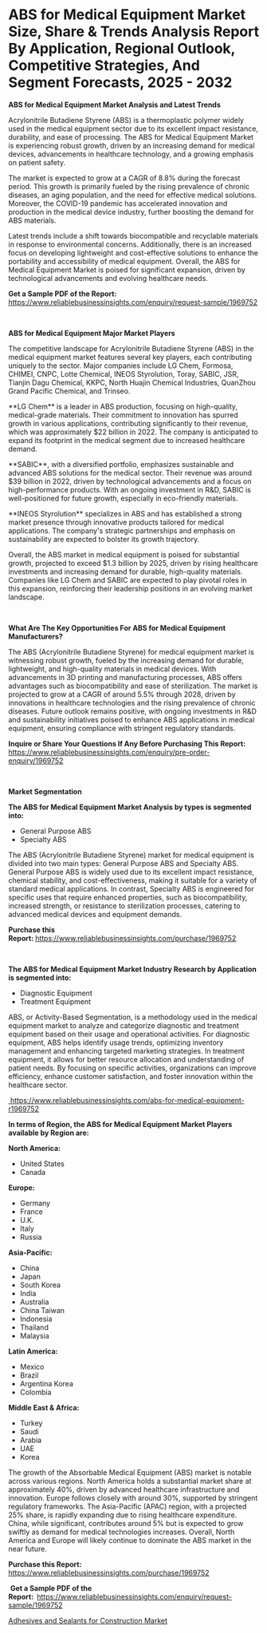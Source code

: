 <p><h1>ABS for Medical Equipment Market Size, Share & Trends Analysis Report By Application, Regional Outlook, Competitive Strategies, And Segment Forecasts, 2025 - 2032</h1></p><p><strong>ABS for Medical Equipment Market Analysis and Latest Trends</strong></p>
<p><p>Acrylonitrile Butadiene Styrene (ABS) is a thermoplastic polymer widely used in the medical equipment sector due to its excellent impact resistance, durability, and ease of processing. The ABS for Medical Equipment Market is experiencing robust growth, driven by an increasing demand for medical devices, advancements in healthcare technology, and a growing emphasis on patient safety. </p><p>The market is expected to grow at a CAGR of 8.8% during the forecast period. This growth is primarily fueled by the rising prevalence of chronic diseases, an aging population, and the need for effective medical solutions. Moreover, the COVID-19 pandemic has accelerated innovation and production in the medical device industry, further boosting the demand for ABS materials.</p><p>Latest trends include a shift towards biocompatible and recyclable materials in response to environmental concerns. Additionally, there is an increased focus on developing lightweight and cost-effective solutions to enhance the portability and accessibility of medical equipment. Overall, the ABS for Medical Equipment Market is poised for significant expansion, driven by technological advancements and evolving healthcare needs.</p></p>
<p><strong>Get a Sample PDF of the Report:&nbsp;</strong> <a href="https://www.reliablebusinessinsights.com/enquiry/request-sample/1969752?utm_campaign=1121&utm_medium=2&utm_source=Github&utm_content=ia&utm_term=04022025&utm_id=abs-for-medical-equipment">https://www.reliablebusinessinsights.com/enquiry/request-sample/1969752</a></p>
<p>&nbsp;</p>
<p><strong>ABS for Medical Equipment Major Market Players</strong></p>
<p><p>The competitive landscape for Acrylonitrile Butadiene Styrene (ABS) in the medical equipment market features several key players, each contributing uniquely to the sector. Major companies include LG Chem, Formosa, CHIMEI, CNPC, Lotte Chemical, INEOS Styrolution, Toray, SABIC, JSR, Tianjin Dagu Chemical, KKPC, North Huajin Chemical Industries, QuanZhou Grand Pacific Chemical, and Trinseo.</p><p>**LG Chem** is a leader in ABS production, focusing on high-quality, medical-grade materials. Their commitment to innovation has spurred growth in various applications, contributing significantly to their revenue, which was approximately $22 billion in 2022. The company is anticipated to expand its footprint in the medical segment due to increased healthcare demand.</p><p>**SABIC**, with a diversified portfolio, emphasizes sustainable and advanced ABS solutions for the medical sector. Their revenue was around $39 billion in 2022, driven by technological advancements and a focus on high-performance products. With an ongoing investment in R&D, SABIC is well-positioned for future growth, especially in eco-friendly materials.</p><p>**INEOS Styrolution** specializes in ABS and has established a strong market presence through innovative products tailored for medical applications. The company's strategic partnerships and emphasis on sustainability are expected to bolster its growth trajectory.</p><p>Overall, the ABS market in medical equipment is poised for substantial growth, projected to exceed $1.3 billion by 2025, driven by rising healthcare investments and increasing demand for durable, high-quality materials. Companies like LG Chem and SABIC are expected to play pivotal roles in this expansion, reinforcing their leadership positions in an evolving market landscape.</p></p>
<p>&nbsp;</p>
<p><strong>What Are The Key Opportunities For ABS for Medical Equipment Manufacturers?</strong></p>
<p><p>The ABS (Acrylonitrile Butadiene Styrene) for medical equipment market is witnessing robust growth, fueled by the increasing demand for durable, lightweight, and high-quality materials in medical devices. With advancements in 3D printing and manufacturing processes, ABS offers advantages such as biocompatibility and ease of sterilization. The market is projected to grow at a CAGR of around 5.5% through 2028, driven by innovations in healthcare technologies and the rising prevalence of chronic diseases. Future outlook remains positive, with ongoing investments in R&D and sustainability initiatives poised to enhance ABS applications in medical equipment, ensuring compliance with stringent regulatory standards.</p></p>
<p><strong>Inquire or Share Your Questions If Any Before Purchasing This Report:</strong> <a href="https://www.reliablebusinessinsights.com/enquiry/pre-order-enquiry/1969752?utm_campaign=1121&utm_medium=2&utm_source=Github&utm_content=ia&utm_term=04022025&utm_id=abs-for-medical-equipment">https://www.reliablebusinessinsights.com/enquiry/pre-order-enquiry/1969752</a></p>
<p>&nbsp;</p>
<p><strong>Market Segmentation</strong></p>
<p><strong>The ABS for Medical Equipment Market Analysis by types is segmented into:</strong></p>
<p><ul><li>General Purpose ABS</li><li>Specialty ABS</li></ul></p>
<p><p>The ABS (Acrylonitrile Butadiene Styrene) market for medical equipment is divided into two main types: General Purpose ABS and Specialty ABS. General Purpose ABS is widely used due to its excellent impact resistance, chemical stability, and cost-effectiveness, making it suitable for a variety of standard medical applications. In contrast, Specialty ABS is engineered for specific uses that require enhanced properties, such as biocompatibility, increased strength, or resistance to sterilization processes, catering to advanced medical devices and equipment demands.</p></p>
<p><strong>Purchase this Report:&nbsp;</strong><a href="https://www.reliablebusinessinsights.com/purchase/1969752?utm_campaign=1121&utm_medium=2&utm_source=Github&utm_content=ia&utm_term=04022025&utm_id=abs-for-medical-equipment">https://www.reliablebusinessinsights.com/purchase/1969752</a></p>
<p>&nbsp;</p>
<p><strong>The ABS for Medical Equipment Market Industry Research by Application is segmented into:</strong></p>
<p><ul><li>Diagnostic Equipment</li><li>Treatment Equipment</li></ul></p>
<p><p>ABS, or Activity-Based Segmentation, is a methodology used in the medical equipment market to analyze and categorize diagnostic and treatment equipment based on their usage and operational activities. For diagnostic equipment, ABS helps identify usage trends, optimizing inventory management and enhancing targeted marketing strategies. In treatment equipment, it allows for better resource allocation and understanding of patient needs. By focusing on specific activities, organizations can improve efficiency, enhance customer satisfaction, and foster innovation within the healthcare sector.</p></p>
<p><a href="https://www.reliablebusinessinsights.com/abs-for-medical-equipment-r1969752?utm_campaign=1121&utm_medium=2&utm_source=Github&utm_content=ia&utm_term=04022025&utm_id=abs-for-medical-equipment">&nbsp;https://www.reliablebusinessinsights.com/abs-for-medical-equipment-r1969752</a></p>
<p><strong>In terms of Region, the ABS for Medical Equipment Market Players available by Region are:</strong></p>
<p>
    <p> <strong> North America: </strong>
        <ul>
            <li>United States</li>
            <li>Canada</li>
        </ul>
        </p> 
    <p> <strong> Europe: </strong>
        <ul>
            <li>Germany</li>
            <li>France</li>
            <li>U.K.</li>
            <li>Italy</li>
            <li>Russia</li>
        </ul>
        </p> 
    <p> <strong> Asia-Pacific: </strong>
        <ul>
            <li>China</li>
            <li>Japan</li>
            <li>South Korea</li>
            <li>India</li>
            <li>Australia</li>
            <li>China Taiwan</li>
            <li>Indonesia</li>
            <li>Thailand</li>
            <li>Malaysia</li>
        </ul>
        </p> 
    <p> <strong> Latin America: </strong>
        <ul>
            <li>Mexico</li>
            <li>Brazil</li>
            <li>Argentina Korea</li>
            <li>Colombia</li>
        </ul>
        </p> 
    <p> <strong> Middle East & Africa: </strong>
        <ul>
            <li>Turkey</li>
            <li>Saudi</li>
            <li>Arabia</li>
            <li>UAE</li>
            <li>Korea</li>
        </ul>
    </p>
    </p>
<p><p>The growth of the Absorbable Medical Equipment (ABS) market is notable across various regions. North America holds a substantial market share at approximately 40%, driven by advanced healthcare infrastructure and innovation. Europe follows closely with around 30%, supported by stringent regulatory frameworks. The Asia-Pacific (APAC) region, with a projected 25% share, is rapidly expanding due to rising healthcare expenditure. China, while significant, contributes around 5% but is expected to grow swiftly as demand for medical technologies increases. Overall, North America and Europe will likely continue to dominate the ABS market in the near future.</p></p>
<p><strong>Purchase this Report: </strong><a href="https://www.reliablebusinessinsights.com/purchase/1969752?utm_campaign=1121&utm_medium=2&utm_source=Github&utm_content=ia&utm_term=04022025&utm_id=abs-for-medical-equipment">https://www.reliablebusinessinsights.com/purchase/1969752</a></p>
<p>&nbsp;<strong>Get a Sample PDF of the Report:&nbsp;&nbsp;</strong><a href="https://www.reliablebusinessinsights.com/enquiry/request-sample/1969752?utm_campaign=1121&utm_medium=2&utm_source=Github&utm_content=ia&utm_term=04022025&utm_id=abs-for-medical-equipment">https://www.reliablebusinessinsights.com/enquiry/request-sample/1969752</a></p>
<p><strong></strong></p>
<p><p><a href="https://github.com/guneycigdem35/Market-Research-Report-List-5/blob/main/adhesives-and-sealants-for-construction-market.md?utm_campaign=1121&utm_medium=2&utm_source=Github&utm_content=ia&utm_term=04022025&utm_id=abs-for-medical-equipment">Adhesives and Sealants for Construction Market</a></p></p>